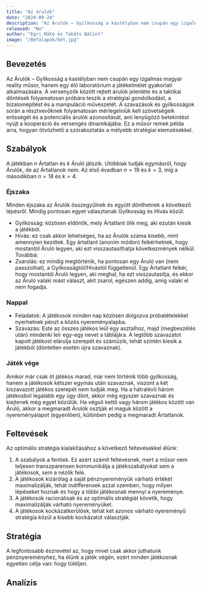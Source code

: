```yaml
---
title: "Az árulók"
date: "2024-09-24"
description: "Az Árulók – Gyilkosság a kastélyban nem csupán egy izgalmas magyar reality műsor, hanem egy élő laboratórium a játékelmélet gyakorlati alkalmazására. A versenyzők között rejtett árulók jelenléte és a taktikai döntések folyamatosan próbára teszik a stratégiai gondolkodást, a bizalomépítést és a manipuláció művészetét. A szavazások és gyilkosságok során a résztvevőknek folyamatosan mérlegelniük kell szövetségeik erősségét és a potenciális árulók azonosítását, ami lenyűgöző betekintést nyújt a kooperáció és versengés dinamikájába. Ez a műsor remek példa arra, hogyan ötvözhető a szórakoztatás a mélyebb stratégiai elemzésekkel."
released: "No"
author: "Egri Máté és Takáts Bálint"
image: "/Befalapok/bét.jpg"
---
```


## Bevezetés
Az Árulók – Gyilkosság a kastélyban nem csupán egy izgalmas magyar reality műsor, hanem egy élő laboratórium a játékelmélet gyakorlati alkalmazására. A versenyzők között rejtett árulók jelenléte és a taktikai döntések folyamatosan próbára teszik a stratégiai gondolkodást, a bizalomépítést és a manipuláció művészetét. A szavazások és gyilkosságok során a résztvevőknek folyamatosan mérlegelniük kell szövetségeik erősségét és a potenciális árulók azonosítását, ami lenyűgöző betekintést nyújt a kooperáció és versengés dinamikájába. Ez a műsor remek példa arra, hogyan ötvözhető a szórakoztatás a mélyebb stratégiai elemzésekkel.


## Szabályok

A játékban $n$ Ártatlan és $k$ Áruló játszik. Utóbbiak tudják egymásról, hogy Árulók, de az Ártatlanok nem. Az első évadban $n=19$ és $k=3$, míg a másodikban $n=18$ és $k=4$. 

### Éjszaka

Minden éjszaka az Árulók összegyűlnek és együtt dönthetnek a következő lépésről. Mindig pontosan egyet választanak Gyilkosság és Hívás közül:
- Gyilkosság: közösen eldöntik, mely Ártatlant ölik meg, aki ezután kiesik a játékból.
- Hívás: ez csak akkor lehetséges, ha az Árulók száma kisebb, mint amennyien kezdtek. Egy ártatlant (anonim módon) felkérhetnek, hogy mostantól Áruló legyen, aki ezt visszautasíthatja következmények nélkül.
Továbbá:
- Zsarolás: ez mindig megtörténik, ha pontosan egy Áruló van (nem passzolhat), a Gyilkosságtól/Hívástól függetlenül. Egy Ártatlant felkér, hogy mostantól Áruló legyen, aki meghal, ha ezt visszautasítja, és ekkor az Áruló valaki mást választ, akit zsarol, egészen addig, amíg valaki el nem fogadja.

### Nappal

- Feladatok: A játékosok minden nap közösen dolgozva próbatételekkel nyerhetnek pénzt a közös nyereményalapba. 
- Szavazás: Este az összes játékos leül egy asztalhoz, majd (megbeszélés után) mindenki leír egy-egy nevet a táblájára. A legtöbb szavazatot kapott játékost elárulja szerepét és száműzik, tehát szintén kiesik a játékból (döntetlen esetén újra szavaznak).

### Játék vége

Amikor már csak öt játékos marad, már nem történik több gyilkosság, hanem a játékosok kétszer egymás után szavaznak, viszont a két kiszavazott játékos szerepét nem tudják meg. Ha a hátralévő három játékosból legalább egy úgy dönt, akkor még egyszer szavaznak és kiejtenek még egyet közülük. Ha végső kettő vagy három játékos között van Áruló, akkor a megmaradt Árulók osztják el maguk között a nyereményalapot (egyenlően), különben pedig a megmaradt Ártatlanok.

## Feltevések

Az optimális stratégia kialakításához a következő feltevésekkel élünk:
1. A szabályok a fentiek. Ez azért számít feltevésnek, mert a műsor nem teljesen transzparensen kommunikálja a játékszabályokat sem a játékosok, sem a nézők felé.
1. A játékosok kizárólag a saját pénznyereményük várható értékét maximalizálják, tehát indifferensek azzal szemben, hogy milyen lépéseket hoznak és hogy a többi játékosnak mennyi a nyereménye.
2. A játékosok racionálisak és az optimális stratégiát követik, hogy maximalizálják várható nyereményüket.
3. A játékosok kockázatkerülőek, tehát két azonos várható nyereményű stratégia közül a kisebb kockázatút választják.

## Stratégia

A legfontosabb észrevétel az, hogy mivel csak akkor juthatunk pénznyereményhez, ha élünk a játék végén, ezért minden játékosnak egyetlen célja van: hogy túléljen. 
## Analízis
